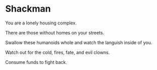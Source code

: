 # Shackman

You are a lonely housing complex.

There are those without homes on your streets.

Swallow these humanoids whole and watch the languish inside of you.

Watch out for the cold, fires, fate, and evil clowns.

Consume funds to fight back.
